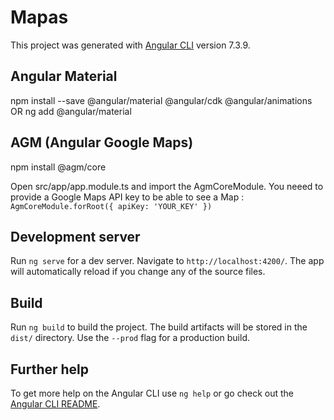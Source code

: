 # Mapas

This project was generated with [Angular CLI](https://github.com/angular/angular-cli) version 7.3.9.

## Angular Material

npm install --save @angular/material @angular/cdk @angular/animations OR ng add @angular/material

## AGM (Angular Google Maps)

npm install @agm/core

Open src/app/app.module.ts and import the AgmCoreModule. You neeed to provide a Google Maps API key to be able to see a Map : `AgmCoreModule.forRoot({ apiKey: 'YOUR_KEY' })` 

## Development server

Run `ng serve` for a dev server. Navigate to `http://localhost:4200/`. The app will automatically reload if you change any of the source files.

## Build

Run `ng build` to build the project. The build artifacts will be stored in the `dist/` directory. Use the `--prod` flag for a production build.

## Further help

To get more help on the Angular CLI use `ng help` or go check out the [Angular CLI README](https://github.com/angular/angular-cli/blob/master/README.md).
